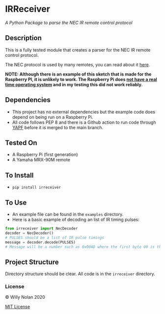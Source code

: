 # IRReceiver
*A Python Package to parse the NEC IR remote control protocol*

## Description
This is a fully tested module that creates a parser for the NEC IR remote control protocol.

The NEC protocol is used by many remotes, you can read about it [here](https://www.sbprojects.net/knowledge/ir/nec.php).

**NOTE: Although there is an example of this sketch that is made for the Raspberry PI, it is unlikely to work. 
The Raspberry Pi does [not have a real time operating system](https://www.socallinuxexpo.org/sites/default/files/presentations/Steven_Doran_SCALE_13x.pdf)
and in my testing this did not work reliably.**

## Dependencies
- This project has no external dependencies but the example code does depend on being run on a Raspberry Pi.
- All code follows PEP 8 and there is a Github action to run code through [YAPF](https://github.com/google/yapf) before it is merged to the main branch.

## Tested On
- A Raspberry Pi (first generation)
- A Yamaha MRX-90M remote

## To Install
- `pip install irreceiver`


## To Use
- An example file can be found in the `examples` directory.
- Here is a basic example of decoding an list of IR timing pulses:
```python
from irreceiver import NecDecoder
decoder = NecDecoder()
# PULSES should be a list of IR pulse timings
message = decoder.decode(PULSES)
# Message will be a number such as 0x00AD where the first byte 00 is the address and the second byte AD is the command 
```

## Project Structure
Directory structure should be clear. All code is in the `irreceiver` directory.


### License

:copyright: Willy Nolan 2020

[MIT License](http://en.wikipedia.org/wiki/MIT_License)
